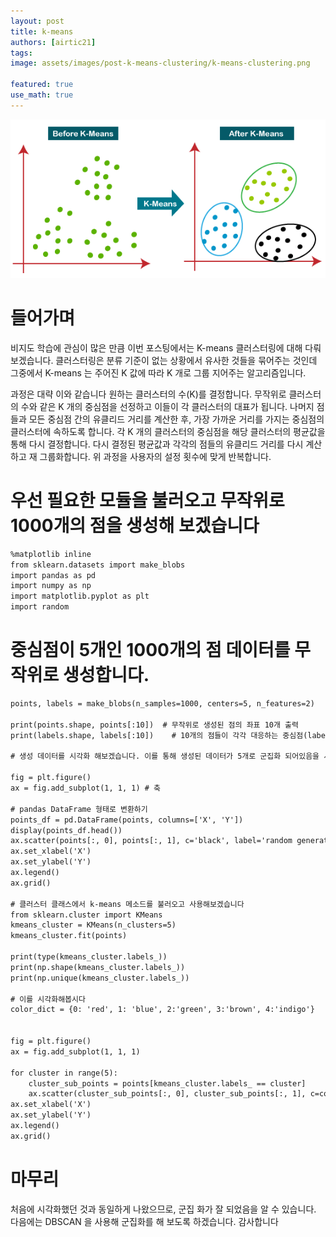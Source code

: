 ```yaml
---
layout: post
title: k-means
authors: [airtic21]
tags: 
image: assets/images/post-k-means-clustering/k-means-clustering.png

featured: true
use_math: true
---
```


 ![k-means-clustering.png](assets/images/post-k-means-clustering/k-means-clustering.png)
# 들어가며
비지도 학습에 관심이 많은 만큼 이번 포스팅에서는 K-means 클러스터링에 대해 다뤄보겠습니다.
클러스터링은 분류 기준이 없는 상황에서 유사한 것들을 묶어주는 것인데 그중에서 K-means 는 주어진 K 값에 따라 K 개로 그룹 지어주는 알고리즘입니다.

과정은 대략 이와 같습니다
원하는 클러스터의 수(K)를 결정합니다.
무작위로 클러스터의 수와 같은 K 개의 중심점을 선정하고 이들이 각 클러스터의 대표가 됩니다.
나머지 점들과 모든 중심점 간의 유클리드 거리를 계산한 후, 가장 가까운 거리를 가지는 중심점의 클러스터에 속하도록 합니다.
각 K 개의 클러스터의 중심점을 해당 클러스터의 평균값을 통해 다시 결정합니다.
다시 결정된 평균값과 각각의 점들의 유클리드 거리를 다시 계산하고 재 그룹화합니다.
위 과정을 사용자의 설정 횟수에 맞게 반복합니다.


# 우선 필요한 모듈을 불러오고 무작위로 1000개의 점을 생성해 보겠습니다
```html
%matplotlib inline
from sklearn.datasets import make_blobs
import pandas as pd
import numpy as np
import matplotlib.pyplot as plt
import random
```
# 중심점이 5개인 1000개의 점 데이터를 무작위로 생성합니다.
```html
points, labels = make_blobs(n_samples=1000, centers=5, n_features=2)

print(points.shape, points[:10])  # 무작위로 생성된 점의 좌표 10개 출력
print(labels.shape, labels[:10])    # 10개의 점들이 각각 대응하는 중심점(label) 값 출력

# 생성 데이터를 시각화 해보겠습니다. 이를 통해 생성된 데이터가 5개로 군집화 되어있음을 시각 데이터를 통해 확인 가능합니다

fig = plt.figure()
ax = fig.add_subplot(1, 1, 1) # 축 

# pandas DataFrame 형태로 변환하기
points_df = pd.DataFrame(points, columns=['X', 'Y'])
display(points_df.head())
ax.scatter(points[:, 0], points[:, 1], c='black', label='random generated data')
ax.set_xlabel('X')
ax.set_ylabel('Y')
ax.legend()
ax.grid()

# 클러스터 클래스에서 k-means 메소드를 불러오고 사용해보겠습니다
from sklearn.cluster import KMeans
kmeans_cluster = KMeans(n_clusters=5)
kmeans_cluster.fit(points)

print(type(kmeans_cluster.labels_))
print(np.shape(kmeans_cluster.labels_))
print(np.unique(kmeans_cluster.labels_))

# 이를 시각화해봅시다
color_dict = {0: 'red', 1: 'blue', 2:'green', 3:'brown', 4:'indigo'} 


fig = plt.figure()
ax = fig.add_subplot(1, 1, 1)

for cluster in range(5):
    cluster_sub_points = points[kmeans_cluster.labels_ == cluster] 
    ax.scatter(cluster_sub_points[:, 0], cluster_sub_points[:, 1], c=color_dict[cluster], label='cluster_{}'.format(cluster))
ax.set_xlabel('X')
ax.set_ylabel('Y')
ax.legend()
ax.grid()
```
# 마무리 
처음에 시각화했던 것과 동일하게 나왔으므로, 군집 화가 잘 되었음을 알 수 있습니다. 다음에는 DBSCAN 을 사용해 군집화를 해 보도록 하겠습니다. 감사합니다
